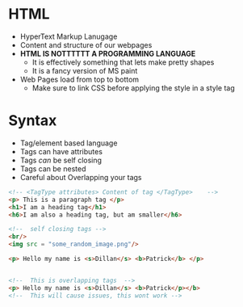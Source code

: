 # HTML
- HyperText Markup Lanugage
- Content and structure of our webpages
- **HTML IS NOTTTTTT A PROGRAMMING LANGUAGE**
    - It is effectively something that lets make pretty shapes
    - It is a fancy version of MS paint
- Web Pages load from top to bottom
    - Make sure to link CSS before applying the style in a style tag

# Syntax
- Tag/element based language
- Tags can have attributes
- Tags *can* be self closing
- Tags can be nested
- Careful about Overlapping your tags

```html
<!-- <TagType attributes> Content of tag </TagType>    -->
<p> This is a paragraph tag </p>
<h1>I am a heading tag</h1>
<h6>I am also a heading tag, but am smaller</h6>

<!--  self closing tags -->
<br/>
<img src = "some_random_image.png"/>

<p> Hello my name is <s>Dillan</s> <b>Patrick</b> </p>


<!--  This is overlapping tags  -->
<p> Hello my name is <s>Dillan</s> <b>Patrick</p></b> 
<!--  This will cause issues, this wont work -->

```
